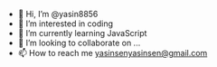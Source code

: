 - 👋 Hi, I’m @yasin8856
- 👀 I’m interested in coding
- 🌱 I’m currently learning JavaScript
- 💞️ I’m looking to collaborate on ...
- 📫 How to reach me yasinsenyasinsen@gmail.com

<!---
yasin8856/yasin8856 is a ✨ special ✨ repository because its `README.md` (this file) appears on your GitHub profile.
You can click the Preview link to take a look at your changes.
--->
